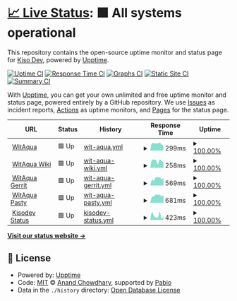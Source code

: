 # [📈 Live Status](https://status.slce.moe): <!--live status--> **🟩 All systems operational**

This repository contains the open-source uptime monitor and status page for [Kiso Dev](https://status.slce.moe), powered by [Upptime](https://github.com/upptime/upptime).

[![Uptime CI](https://github.com/kisodev/status/workflows/Uptime%20CI/badge.svg)](https://github.com/kisodev/status/actions?query=workflow%3A%22Uptime+CI%22)
[![Response Time CI](https://github.com/kisodev/status/workflows/Response%20Time%20CI/badge.svg)](https://github.com/kisodev/status/actions?query=workflow%3A%22Response+Time+CI%22)
[![Graphs CI](https://github.com/kisodev/status/workflows/Graphs%20CI/badge.svg)](https://github.com/kisodev/status/actions?query=workflow%3A%22Graphs+CI%22)
[![Static Site CI](https://github.com/kisodev/status/workflows/Static%20Site%20CI/badge.svg)](https://github.com/kisodev/status/actions?query=workflow%3A%22Static+Site+CI%22)
[![Summary CI](https://github.com/kisodev/status/workflows/Summary%20CI/badge.svg)](https://github.com/kisodev/status/actions?query=workflow%3A%22Summary+CI%22)

With [Upptime](https://upptime.js.org), you can get your own unlimited and free uptime monitor and status page, powered entirely by a GitHub repository. We use [Issues](https://github.com/kisodev/status/issues) as incident reports, [Actions](https://github.com/kisodev/status/actions) as uptime monitors, and [Pages](https://status.slce.moe) for the status page.

<!--start: status pages-->
<!-- This summary is generated by Upptime (https://github.com/upptime/upptime) -->
<!-- Do not edit this manually, your changes will be overwritten -->
<!-- prettier-ignore -->
| URL | Status | History | Response Time | Uptime |
| --- | ------ | ------- | ------------- | ------ |
| <img alt="" src="https://icons.duckduckgo.com/ip3/witaqua.org.ico" height="13"> [WitAqua](https://witaqua.org) | 🟩 Up | [wit-aqua.yml](https://github.com/kisodev/status/commits/HEAD/history/wit-aqua.yml) | <details><summary><img alt="Response time graph" src="./graphs/wit-aqua/response-time-week.png" height="20"> 299ms</summary><br><a href="https://status.dev.slce.moe/history/wit-aqua"><img alt="Response time 342" src="https://img.shields.io/endpoint?url=https%3A%2F%2Fraw.githubusercontent.com%2Fkisodev%2Fstatus%2FHEAD%2Fapi%2Fwit-aqua%2Fresponse-time.json"></a><br><a href="https://status.dev.slce.moe/history/wit-aqua"><img alt="24-hour response time 260" src="https://img.shields.io/endpoint?url=https%3A%2F%2Fraw.githubusercontent.com%2Fkisodev%2Fstatus%2FHEAD%2Fapi%2Fwit-aqua%2Fresponse-time-day.json"></a><br><a href="https://status.dev.slce.moe/history/wit-aqua"><img alt="7-day response time 299" src="https://img.shields.io/endpoint?url=https%3A%2F%2Fraw.githubusercontent.com%2Fkisodev%2Fstatus%2FHEAD%2Fapi%2Fwit-aqua%2Fresponse-time-week.json"></a><br><a href="https://status.dev.slce.moe/history/wit-aqua"><img alt="30-day response time 277" src="https://img.shields.io/endpoint?url=https%3A%2F%2Fraw.githubusercontent.com%2Fkisodev%2Fstatus%2FHEAD%2Fapi%2Fwit-aqua%2Fresponse-time-month.json"></a><br><a href="https://status.dev.slce.moe/history/wit-aqua"><img alt="1-year response time 342" src="https://img.shields.io/endpoint?url=https%3A%2F%2Fraw.githubusercontent.com%2Fkisodev%2Fstatus%2FHEAD%2Fapi%2Fwit-aqua%2Fresponse-time-year.json"></a></details> | <details><summary><a href="https://status.dev.slce.moe/history/wit-aqua">100.00%</a></summary><a href="https://status.dev.slce.moe/history/wit-aqua"><img alt="All-time uptime 100.00%" src="https://img.shields.io/endpoint?url=https%3A%2F%2Fraw.githubusercontent.com%2Fkisodev%2Fstatus%2FHEAD%2Fapi%2Fwit-aqua%2Fuptime.json"></a><br><a href="https://status.dev.slce.moe/history/wit-aqua"><img alt="24-hour uptime 100.00%" src="https://img.shields.io/endpoint?url=https%3A%2F%2Fraw.githubusercontent.com%2Fkisodev%2Fstatus%2FHEAD%2Fapi%2Fwit-aqua%2Fuptime-day.json"></a><br><a href="https://status.dev.slce.moe/history/wit-aqua"><img alt="7-day uptime 100.00%" src="https://img.shields.io/endpoint?url=https%3A%2F%2Fraw.githubusercontent.com%2Fkisodev%2Fstatus%2FHEAD%2Fapi%2Fwit-aqua%2Fuptime-week.json"></a><br><a href="https://status.dev.slce.moe/history/wit-aqua"><img alt="30-day uptime 100.00%" src="https://img.shields.io/endpoint?url=https%3A%2F%2Fraw.githubusercontent.com%2Fkisodev%2Fstatus%2FHEAD%2Fapi%2Fwit-aqua%2Fuptime-month.json"></a><br><a href="https://status.dev.slce.moe/history/wit-aqua"><img alt="1-year uptime 100.00%" src="https://img.shields.io/endpoint?url=https%3A%2F%2Fraw.githubusercontent.com%2Fkisodev%2Fstatus%2FHEAD%2Fapi%2Fwit-aqua%2Fuptime-year.json"></a></details>
| <img alt="" src="https://icons.duckduckgo.com/ip3/wiki.witaqua.org.ico" height="13"> [WitAqua Wiki](https://wiki.witaqua.org) | 🟩 Up | [wit-aqua-wiki.yml](https://github.com/kisodev/status/commits/HEAD/history/wit-aqua-wiki.yml) | <details><summary><img alt="Response time graph" src="./graphs/wit-aqua-wiki/response-time-week.png" height="20"> 258ms</summary><br><a href="https://status.dev.slce.moe/history/wit-aqua-wiki"><img alt="Response time 290" src="https://img.shields.io/endpoint?url=https%3A%2F%2Fraw.githubusercontent.com%2Fkisodev%2Fstatus%2FHEAD%2Fapi%2Fwit-aqua-wiki%2Fresponse-time.json"></a><br><a href="https://status.dev.slce.moe/history/wit-aqua-wiki"><img alt="24-hour response time 243" src="https://img.shields.io/endpoint?url=https%3A%2F%2Fraw.githubusercontent.com%2Fkisodev%2Fstatus%2FHEAD%2Fapi%2Fwit-aqua-wiki%2Fresponse-time-day.json"></a><br><a href="https://status.dev.slce.moe/history/wit-aqua-wiki"><img alt="7-day response time 258" src="https://img.shields.io/endpoint?url=https%3A%2F%2Fraw.githubusercontent.com%2Fkisodev%2Fstatus%2FHEAD%2Fapi%2Fwit-aqua-wiki%2Fresponse-time-week.json"></a><br><a href="https://status.dev.slce.moe/history/wit-aqua-wiki"><img alt="30-day response time 263" src="https://img.shields.io/endpoint?url=https%3A%2F%2Fraw.githubusercontent.com%2Fkisodev%2Fstatus%2FHEAD%2Fapi%2Fwit-aqua-wiki%2Fresponse-time-month.json"></a><br><a href="https://status.dev.slce.moe/history/wit-aqua-wiki"><img alt="1-year response time 290" src="https://img.shields.io/endpoint?url=https%3A%2F%2Fraw.githubusercontent.com%2Fkisodev%2Fstatus%2FHEAD%2Fapi%2Fwit-aqua-wiki%2Fresponse-time-year.json"></a></details> | <details><summary><a href="https://status.dev.slce.moe/history/wit-aqua-wiki">100.00%</a></summary><a href="https://status.dev.slce.moe/history/wit-aqua-wiki"><img alt="All-time uptime 100.00%" src="https://img.shields.io/endpoint?url=https%3A%2F%2Fraw.githubusercontent.com%2Fkisodev%2Fstatus%2FHEAD%2Fapi%2Fwit-aqua-wiki%2Fuptime.json"></a><br><a href="https://status.dev.slce.moe/history/wit-aqua-wiki"><img alt="24-hour uptime 100.00%" src="https://img.shields.io/endpoint?url=https%3A%2F%2Fraw.githubusercontent.com%2Fkisodev%2Fstatus%2FHEAD%2Fapi%2Fwit-aqua-wiki%2Fuptime-day.json"></a><br><a href="https://status.dev.slce.moe/history/wit-aqua-wiki"><img alt="7-day uptime 100.00%" src="https://img.shields.io/endpoint?url=https%3A%2F%2Fraw.githubusercontent.com%2Fkisodev%2Fstatus%2FHEAD%2Fapi%2Fwit-aqua-wiki%2Fuptime-week.json"></a><br><a href="https://status.dev.slce.moe/history/wit-aqua-wiki"><img alt="30-day uptime 100.00%" src="https://img.shields.io/endpoint?url=https%3A%2F%2Fraw.githubusercontent.com%2Fkisodev%2Fstatus%2FHEAD%2Fapi%2Fwit-aqua-wiki%2Fuptime-month.json"></a><br><a href="https://status.dev.slce.moe/history/wit-aqua-wiki"><img alt="1-year uptime 100.00%" src="https://img.shields.io/endpoint?url=https%3A%2F%2Fraw.githubusercontent.com%2Fkisodev%2Fstatus%2FHEAD%2Fapi%2Fwit-aqua-wiki%2Fuptime-year.json"></a></details>
| <img alt="" src="https://icons.duckduckgo.com/ip3/gerrit.witaqua.org.ico" height="13"> [WitAqua Gerrit](https://gerrit.witaqua.org) | 🟩 Up | [wit-aqua-gerrit.yml](https://github.com/kisodev/status/commits/HEAD/history/wit-aqua-gerrit.yml) | <details><summary><img alt="Response time graph" src="./graphs/wit-aqua-gerrit/response-time-week.png" height="20"> 569ms</summary><br><a href="https://status.dev.slce.moe/history/wit-aqua-gerrit"><img alt="Response time 610" src="https://img.shields.io/endpoint?url=https%3A%2F%2Fraw.githubusercontent.com%2Fkisodev%2Fstatus%2FHEAD%2Fapi%2Fwit-aqua-gerrit%2Fresponse-time.json"></a><br><a href="https://status.dev.slce.moe/history/wit-aqua-gerrit"><img alt="24-hour response time 567" src="https://img.shields.io/endpoint?url=https%3A%2F%2Fraw.githubusercontent.com%2Fkisodev%2Fstatus%2FHEAD%2Fapi%2Fwit-aqua-gerrit%2Fresponse-time-day.json"></a><br><a href="https://status.dev.slce.moe/history/wit-aqua-gerrit"><img alt="7-day response time 569" src="https://img.shields.io/endpoint?url=https%3A%2F%2Fraw.githubusercontent.com%2Fkisodev%2Fstatus%2FHEAD%2Fapi%2Fwit-aqua-gerrit%2Fresponse-time-week.json"></a><br><a href="https://status.dev.slce.moe/history/wit-aqua-gerrit"><img alt="30-day response time 598" src="https://img.shields.io/endpoint?url=https%3A%2F%2Fraw.githubusercontent.com%2Fkisodev%2Fstatus%2FHEAD%2Fapi%2Fwit-aqua-gerrit%2Fresponse-time-month.json"></a><br><a href="https://status.dev.slce.moe/history/wit-aqua-gerrit"><img alt="1-year response time 610" src="https://img.shields.io/endpoint?url=https%3A%2F%2Fraw.githubusercontent.com%2Fkisodev%2Fstatus%2FHEAD%2Fapi%2Fwit-aqua-gerrit%2Fresponse-time-year.json"></a></details> | <details><summary><a href="https://status.dev.slce.moe/history/wit-aqua-gerrit">100.00%</a></summary><a href="https://status.dev.slce.moe/history/wit-aqua-gerrit"><img alt="All-time uptime 89.32%" src="https://img.shields.io/endpoint?url=https%3A%2F%2Fraw.githubusercontent.com%2Fkisodev%2Fstatus%2FHEAD%2Fapi%2Fwit-aqua-gerrit%2Fuptime.json"></a><br><a href="https://status.dev.slce.moe/history/wit-aqua-gerrit"><img alt="24-hour uptime 100.00%" src="https://img.shields.io/endpoint?url=https%3A%2F%2Fraw.githubusercontent.com%2Fkisodev%2Fstatus%2FHEAD%2Fapi%2Fwit-aqua-gerrit%2Fuptime-day.json"></a><br><a href="https://status.dev.slce.moe/history/wit-aqua-gerrit"><img alt="7-day uptime 100.00%" src="https://img.shields.io/endpoint?url=https%3A%2F%2Fraw.githubusercontent.com%2Fkisodev%2Fstatus%2FHEAD%2Fapi%2Fwit-aqua-gerrit%2Fuptime-week.json"></a><br><a href="https://status.dev.slce.moe/history/wit-aqua-gerrit"><img alt="30-day uptime 92.40%" src="https://img.shields.io/endpoint?url=https%3A%2F%2Fraw.githubusercontent.com%2Fkisodev%2Fstatus%2FHEAD%2Fapi%2Fwit-aqua-gerrit%2Fuptime-month.json"></a><br><a href="https://status.dev.slce.moe/history/wit-aqua-gerrit"><img alt="1-year uptime 89.32%" src="https://img.shields.io/endpoint?url=https%3A%2F%2Fraw.githubusercontent.com%2Fkisodev%2Fstatus%2FHEAD%2Fapi%2Fwit-aqua-gerrit%2Fuptime-year.json"></a></details>
| <img alt="" src="https://icons.duckduckgo.com/ip3/paste.witaqua.org.ico" height="13"> [WitAqua Pasty](https://paste.witaqua.org) | 🟩 Up | [wit-aqua-pasty.yml](https://github.com/kisodev/status/commits/HEAD/history/wit-aqua-pasty.yml) | <details><summary><img alt="Response time graph" src="./graphs/wit-aqua-pasty/response-time-week.png" height="20"> 681ms</summary><br><a href="https://status.dev.slce.moe/history/wit-aqua-pasty"><img alt="Response time 594" src="https://img.shields.io/endpoint?url=https%3A%2F%2Fraw.githubusercontent.com%2Fkisodev%2Fstatus%2FHEAD%2Fapi%2Fwit-aqua-pasty%2Fresponse-time.json"></a><br><a href="https://status.dev.slce.moe/history/wit-aqua-pasty"><img alt="24-hour response time 780" src="https://img.shields.io/endpoint?url=https%3A%2F%2Fraw.githubusercontent.com%2Fkisodev%2Fstatus%2FHEAD%2Fapi%2Fwit-aqua-pasty%2Fresponse-time-day.json"></a><br><a href="https://status.dev.slce.moe/history/wit-aqua-pasty"><img alt="7-day response time 681" src="https://img.shields.io/endpoint?url=https%3A%2F%2Fraw.githubusercontent.com%2Fkisodev%2Fstatus%2FHEAD%2Fapi%2Fwit-aqua-pasty%2Fresponse-time-week.json"></a><br><a href="https://status.dev.slce.moe/history/wit-aqua-pasty"><img alt="30-day response time 626" src="https://img.shields.io/endpoint?url=https%3A%2F%2Fraw.githubusercontent.com%2Fkisodev%2Fstatus%2FHEAD%2Fapi%2Fwit-aqua-pasty%2Fresponse-time-month.json"></a><br><a href="https://status.dev.slce.moe/history/wit-aqua-pasty"><img alt="1-year response time 594" src="https://img.shields.io/endpoint?url=https%3A%2F%2Fraw.githubusercontent.com%2Fkisodev%2Fstatus%2FHEAD%2Fapi%2Fwit-aqua-pasty%2Fresponse-time-year.json"></a></details> | <details><summary><a href="https://status.dev.slce.moe/history/wit-aqua-pasty">100.00%</a></summary><a href="https://status.dev.slce.moe/history/wit-aqua-pasty"><img alt="All-time uptime 89.35%" src="https://img.shields.io/endpoint?url=https%3A%2F%2Fraw.githubusercontent.com%2Fkisodev%2Fstatus%2FHEAD%2Fapi%2Fwit-aqua-pasty%2Fuptime.json"></a><br><a href="https://status.dev.slce.moe/history/wit-aqua-pasty"><img alt="24-hour uptime 100.00%" src="https://img.shields.io/endpoint?url=https%3A%2F%2Fraw.githubusercontent.com%2Fkisodev%2Fstatus%2FHEAD%2Fapi%2Fwit-aqua-pasty%2Fuptime-day.json"></a><br><a href="https://status.dev.slce.moe/history/wit-aqua-pasty"><img alt="7-day uptime 100.00%" src="https://img.shields.io/endpoint?url=https%3A%2F%2Fraw.githubusercontent.com%2Fkisodev%2Fstatus%2FHEAD%2Fapi%2Fwit-aqua-pasty%2Fuptime-week.json"></a><br><a href="https://status.dev.slce.moe/history/wit-aqua-pasty"><img alt="30-day uptime 92.40%" src="https://img.shields.io/endpoint?url=https%3A%2F%2Fraw.githubusercontent.com%2Fkisodev%2Fstatus%2FHEAD%2Fapi%2Fwit-aqua-pasty%2Fuptime-month.json"></a><br><a href="https://status.dev.slce.moe/history/wit-aqua-pasty"><img alt="1-year uptime 89.35%" src="https://img.shields.io/endpoint?url=https%3A%2F%2Fraw.githubusercontent.com%2Fkisodev%2Fstatus%2FHEAD%2Fapi%2Fwit-aqua-pasty%2Fuptime-year.json"></a></details>
| <img alt="" src="https://icons.duckduckgo.com/ip3/status.dev.slce.moe.ico" height="13"> [Kisodev Status](https://status.dev.slce.moe) | 🟩 Up | [kisodev-status.yml](https://github.com/kisodev/status/commits/HEAD/history/kisodev-status.yml) | <details><summary><img alt="Response time graph" src="./graphs/kisodev-status/response-time-week.png" height="20"> 423ms</summary><br><a href="https://status.dev.slce.moe/history/kisodev-status"><img alt="Response time 327" src="https://img.shields.io/endpoint?url=https%3A%2F%2Fraw.githubusercontent.com%2Fkisodev%2Fstatus%2FHEAD%2Fapi%2Fkisodev-status%2Fresponse-time.json"></a><br><a href="https://status.dev.slce.moe/history/kisodev-status"><img alt="24-hour response time 127" src="https://img.shields.io/endpoint?url=https%3A%2F%2Fraw.githubusercontent.com%2Fkisodev%2Fstatus%2FHEAD%2Fapi%2Fkisodev-status%2Fresponse-time-day.json"></a><br><a href="https://status.dev.slce.moe/history/kisodev-status"><img alt="7-day response time 423" src="https://img.shields.io/endpoint?url=https%3A%2F%2Fraw.githubusercontent.com%2Fkisodev%2Fstatus%2FHEAD%2Fapi%2Fkisodev-status%2Fresponse-time-week.json"></a><br><a href="https://status.dev.slce.moe/history/kisodev-status"><img alt="30-day response time 329" src="https://img.shields.io/endpoint?url=https%3A%2F%2Fraw.githubusercontent.com%2Fkisodev%2Fstatus%2FHEAD%2Fapi%2Fkisodev-status%2Fresponse-time-month.json"></a><br><a href="https://status.dev.slce.moe/history/kisodev-status"><img alt="1-year response time 327" src="https://img.shields.io/endpoint?url=https%3A%2F%2Fraw.githubusercontent.com%2Fkisodev%2Fstatus%2FHEAD%2Fapi%2Fkisodev-status%2Fresponse-time-year.json"></a></details> | <details><summary><a href="https://status.dev.slce.moe/history/kisodev-status">100.00%</a></summary><a href="https://status.dev.slce.moe/history/kisodev-status"><img alt="All-time uptime 100.00%" src="https://img.shields.io/endpoint?url=https%3A%2F%2Fraw.githubusercontent.com%2Fkisodev%2Fstatus%2FHEAD%2Fapi%2Fkisodev-status%2Fuptime.json"></a><br><a href="https://status.dev.slce.moe/history/kisodev-status"><img alt="24-hour uptime 100.00%" src="https://img.shields.io/endpoint?url=https%3A%2F%2Fraw.githubusercontent.com%2Fkisodev%2Fstatus%2FHEAD%2Fapi%2Fkisodev-status%2Fuptime-day.json"></a><br><a href="https://status.dev.slce.moe/history/kisodev-status"><img alt="7-day uptime 100.00%" src="https://img.shields.io/endpoint?url=https%3A%2F%2Fraw.githubusercontent.com%2Fkisodev%2Fstatus%2FHEAD%2Fapi%2Fkisodev-status%2Fuptime-week.json"></a><br><a href="https://status.dev.slce.moe/history/kisodev-status"><img alt="30-day uptime 100.00%" src="https://img.shields.io/endpoint?url=https%3A%2F%2Fraw.githubusercontent.com%2Fkisodev%2Fstatus%2FHEAD%2Fapi%2Fkisodev-status%2Fuptime-month.json"></a><br><a href="https://status.dev.slce.moe/history/kisodev-status"><img alt="1-year uptime 100.00%" src="https://img.shields.io/endpoint?url=https%3A%2F%2Fraw.githubusercontent.com%2Fkisodev%2Fstatus%2FHEAD%2Fapi%2Fkisodev-status%2Fuptime-year.json"></a></details>

<!--end: status pages-->

[**Visit our status website →**](https://status.slce.moe)

## 📄 License

- Powered by: [Upptime](https://github.com/upptime/upptime)
- Code: [MIT](./LICENSE) © [Anand Chowdhary](https://anandchowdhary.com), supported by [Pabio](https://pabio.com)
- Data in the `./history` directory: [Open Database License](https://opendatacommons.org/licenses/odbl/1-0/)
